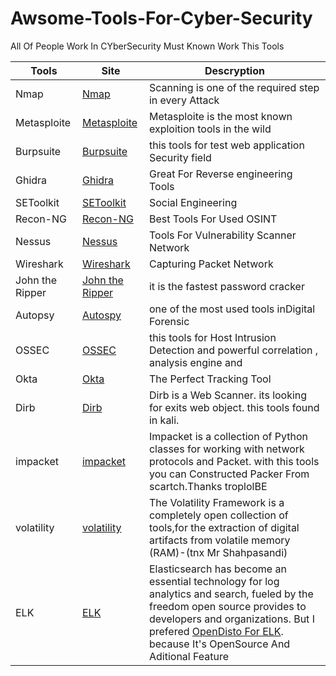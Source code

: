 
# Awsome-Tools-For-Cyber-Security
All Of People Work In CYberSecurity Must Known Work This Tools

|Tools  |Site| Descryption |
|--|--|--|
| Nmap | [Nmap](https://nmap.org/download.html)| Scanning is one of the required step in every Attack|
|Metasploite|[Metasploite](https://www.metasploit.com/get-started)|Metasploite is the most known exploition tools in the wild
|Burpsuite|[Burpsuite](https://portswigger.net/burp/communitydownload)| this tools for test web application Security field|
|Ghidra|[Ghidra](http://ghidra-sre.org)|Great For Reverse engineering Tools|
|SEToolkit|[SEToolkit](https://github.com/trustedsec/social-engineer-toolkit)|Social Engineering|
|Recon-NG|[Recon-NG](https://github.com/lanmaster53/recon-ng)|Best Tools For Used OSINT
|Nessus|[Nessus](https://www.tenable.com/products/nessus)|Tools For Vulnerability Scanner Network|
|Wireshark|[Wireshark](https://www.wireshark.org/download.html)|Capturing Packet Network|
|John the Ripper|[John the Ripper](https://www.openwall.com/john/)|it is the fastest password cracker|
|Autopsy|[Autospy](http://www.sleuthkit.org/autopsy/)|one of the most used tools inDigital Forensic|
|OSSEC|[OSSEC](https://www.ossec.net/)|this tools for Host Intrusion Detection and powerful correlation , analysis engine and| integrating log analysis|
|Okta|[Okta](https://www.okta.com/)|The Perfect Tracking Tool|
|Dirb|[Dirb](https://tools.kali.org/web-applications/dirb)|Dirb is a Web Scanner. its looking for exits web object. this tools found in kali.|
|impacket|[impacket](https://github.com/SecureAuthCorp/impacket)|Impacket is a collection of Python classes for working with network protocols and Packet. with this tools you can Constructed Packer From scartch.Thanks troplolBE|
|volatility|[volatility](https://www.volatilityfoundation.org/)|The Volatility Framework is a completely open collection of tools,for the extraction of digital artifacts from volatile memory (RAM)-(tnx Mr Shahpasandi)|
|ELK|[ELK](https://www.elastic.co/)|Elasticsearch has become an essential technology for log analytics and search, fueled by the freedom open source provides to developers and organizations. But I prefered [OpenDisto For ELK](https://opendistro.github.io/for-elasticsearch/). because It's OpenSource And Aditional Feature|

